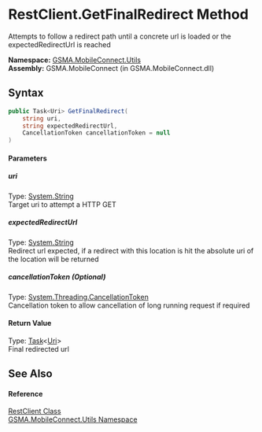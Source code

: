 RestClient.GetFinalRedirect Method
==================================
Attempts to follow a redirect path until a concrete url is loaded or the expectedRedirectUrl is reached

**Namespace:** [GSMA.MobileConnect.Utils][1]  
**Assembly:** GSMA.MobileConnect (in GSMA.MobileConnect.dll)

Syntax
------

```csharp
public Task<Uri> GetFinalRedirect(
	string uri,
	string expectedRedirectUrl,
	CancellationToken cancellationToken = null
)
```

#### Parameters

##### *uri*
Type: [System.String][2]  
Target uri to attempt a HTTP GET

##### *expectedRedirectUrl*
Type: [System.String][2]  
Redirect url expected, if a redirect with this location is hit the absolute uri of the location will be returned

##### *cancellationToken* (Optional)
Type: [System.Threading.CancellationToken][3]  
Cancellation token to allow cancellation of long running request if required

#### Return Value
Type: [Task][4]&lt;[Uri][5]>  
Final redirected url

See Also
--------

#### Reference
[RestClient Class][6]  
[GSMA.MobileConnect.Utils Namespace][1]  

[1]: ../README.md
[2]: http://msdn.microsoft.com/en-us/library/s1wwdcbf
[3]: http://msdn.microsoft.com/en-us/library/dd384802
[4]: http://msdn.microsoft.com/en-us/library/dd321424
[5]: http://msdn.microsoft.com/en-us/library/txt7706a
[6]: README.md
[7]: ../../_icons/Help.png